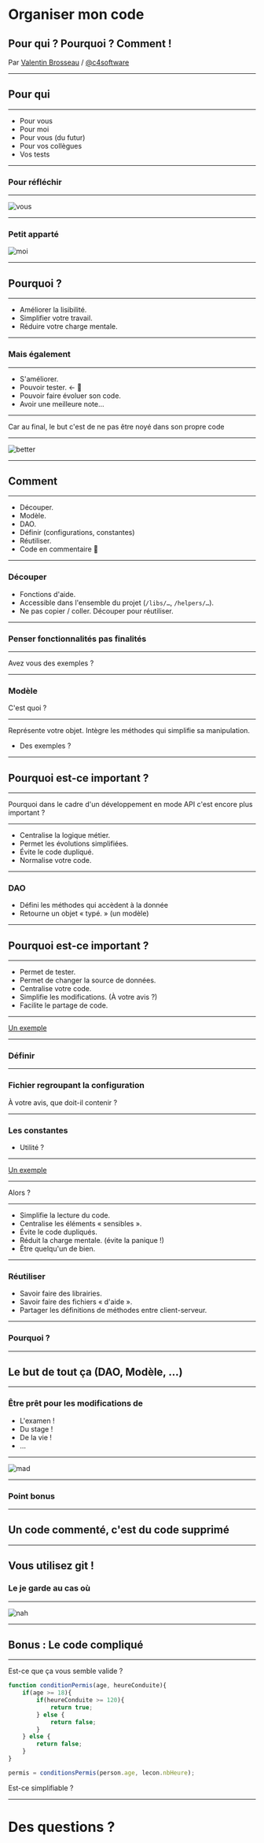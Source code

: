 # Organiser mon code

## Pour qui ? Pourquoi ? Comment !

Par [Valentin Brosseau](https://github.com/c4software) / [@c4software](http://twitter.com/c4software)

---

## Pour qui

---

- Pour vous
- Pour moi
- Pour vous (du futur)
- Pour vos collègues
- Vos tests

---

### Pour réfléchir

---

![vous](./img/vous.jpeg)

---

### Petit apparté

![moi](./img/code_quality.jpg)

---

## Pourquoi ?

---

- Améliorer la lisibilité. <!-- .element: class="fragment" -->
- Simplifier votre travail. <!-- .element: class="fragment" -->
- Réduire votre charge mentale. <!-- .element: class="fragment" -->

---

### Mais également

---

- S'améliorer. <!-- .element: class="fragment" -->
- Pouvoir tester. <- 🤔 <!-- .element: class="fragment" -->
- Pouvoir faire évoluer son code. <!-- .element: class="fragment" -->
- Avoir une meilleure note… <!-- .element: class="fragment" -->

---

Car au final, le but c'est de ne pas être noyé dans son propre code

---

![better](./img/better.gif)

---

## Comment

---

- Découper.
- Modèle.
- DAO.
- Définir (configurations, constantes)
- Réutiliser.
- Code en commentaire 🤔

---

### Découper

- Fonctions d'aide.
- Accessible dans l'ensemble du projet (`/libs/…`, `/helpers/…`).
- Ne pas copier / coller. Découper pour réutiliser.

---

### Penser fonctionnalités pas finalités

---

Avez vous des exemples ?

---

### Modèle

C'est quoi ?

---

Représente votre objet. Intègre les méthodes qui simplifie sa manipulation.

- Des exemples ?

---

## Pourquoi est-ce important ?

---

Pourquoi dans le cadre d'un développement en mode API c'est encore plus important ?

---

- Centralise la logique métier. <!-- .element: class="fragment" -->
- Permet les évolutions simplifiées. <!-- .element: class="fragment" -->
- Évite le code dupliqué. <!-- .element: class="fragment" -->
- Normalise votre code. <!-- .element: class="fragment" -->

---

### DAO

- Défini les méthodes qui accèdent à la donnée
- Retourne un objet « typé. » (un modèle)

---

## Pourquoi est-ce important ?

---

- Permet de tester. <!-- .element: class="fragment" -->
- Permet de changer la source de données. <!-- .element: class="fragment" -->
- Centralise votre code. <!-- .element: class="fragment" -->
- Simplifie les modifications. (À votre avis ?) <!-- .element: class="fragment" -->
- Facilite le partage de code. <!-- .element: class="fragment" -->

---

[Un exemple](https://gist.github.com/c4software/30947f2a86eb0ab065d26a6ed0edb3e9)

---

### Définir

---

### Fichier regroupant la configuration

À votre avis, que doit-il contenir ?

---

### Les constantes

- Utilité ?

--- 

[Un exemple](https://gist.github.com/c4software/8b5122405b38f4c933d6a4490f45e1ad)

---

Alors ?

---

- Simplifie la lecture du code. <!-- .element: class="fragment" -->
- Centralise les éléments « sensibles ». <!-- .element: class="fragment" -->
- Évite le code dupliqués. <!-- .element: class="fragment" -->
- Réduit la charge mentale. (évite la panique !) <!-- .element: class="fragment" -->
- Être quelqu'un de bien. <!-- .element: class="fragment" -->

---

### Réutiliser

- Savoir faire des librairies.
- Savoir faire des fichiers « d'aide ».
- Partager les définitions de méthodes entre client-serveur.

---

### Pourquoi ?

---

## Le but de tout ça (DAO, Modèle, …)

---

### Être prêt pour les modifications de

- L'examen ! <!-- .element: class="fragment" -->
- Du stage ! <!-- .element: class="fragment" -->
- De la vie ! <!-- .element: class="fragment" -->
- …

---

![mad](./img/mad.gif)

---

### Point bonus

---

## Un code commenté, c'est du code supprimé

---

## Vous utilisez git !

### Le je garde au cas où

---

![nah](./img/nah.gif)

---

## Bonus : Le code compliqué

---

Est-ce que ça vous semble valide ?

```javascript
function conditionPermis(age, heureConduite){
    if(age >= 18){
        if(heureConduite >= 120){
            return true;
        } else {
            return false;
        }
    } else {
        return false;
    }
}

permis = conditionsPermis(person.age, lecon.nbHeure);
```

Est-ce simplifiable ?

---

# Des questions ?
